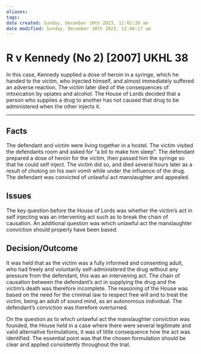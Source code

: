 ```yaml
---
aliases: 
tags: 
date created: Sunday, December 10th 2023, 12:02:28 am
date modified: Sunday, December 10th 2023, 12:40:17 am
---
```


# R v Kennedy (No 2) [2007] UKHL 38

In this case, Kennedy supplied a dose of heroin in a syringe, which he handed to the victim, who injected himself, and almost immediately suffered an adverse reaction. The victim later died of the consequences of intoxication by opiates and alcohol. The House of Lords decided that a person who supplies a drug to another has not caused that drug to be administered when the other injects it.

---

## Facts

The defendant and victim were living together in a hostel. The victim visited the defendants room and asked for “a bit to make him sleep”. The defendant prepared a dose of heroin for the victim, then passed him the syringe so that he could self inject. The victim did so, and died several hours later as a result of choking on his own vomit while under the influence of the drug. The defendant was convicted of unlawful act manslaughter and appealed.

## Issues

The key question before the House of Lords was whether the victim’s act in self injecting was an intervening act such as to break the chain of causation. An additional question was which unlawful act the manslaughter conviction should properly have been based.

## Decision/Outcome

It was held that as the victim was a fully informed and consenting adult, who had freely and voluntarily self-administered the drug without any pressure from the defendant, this was an intervening act. The chain of causation between the defendant’s act in supplying the drug and the victim’s death was therefore incomplete. The reasoning of the House was based on the need for the criminal law to respect free will and to treat the victim, being an adult of sound mind, as an autonomous individual. The defendant’s conviction was therefore overturned.

On the question as to which unlawful act the manslaughter conviction was founded, the House held in a case where there were several legitimate and valid alternative formulations, it was of little consequence how the act was identified. The essential point was that the chosen formulation should be clear and applied consistently throughout the trial.
